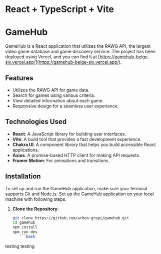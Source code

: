 # React + TypeScript + Vite

# GameHub

GameHub is a React application that utilizes the RAWG API, the largest video game database and game discovery service. The project has been deployed using Vercel, and you can find it at [https://gamehub-beige-six.vercel.app/](https://gamehub-beige-six.vercel.app/).


## Features

- Utilizes the RAWG API for game data.
- Search for games using various criteria.
- View detailed information about each game.
- Responsive design for a seamless user experience.

## Technologies Used

- **React**: A JavaScript library for building user interfaces.
- **Vite**: A build tool that provides a fast development experience.
- **Chakra UI**: A component library that helps you build accessible React applications.
- **Axios**: A promise-based HTTP client for making API requests.
- **Framer Motion**: For animations and transitions.

## Installation

To set up and run the GameHub application, make sure your terminal supports Git and Node.js. 
Set up the GameHub application on your local machine with following steps.

1. **Clone the Repository**:

   ```bash
   git clone https://github.com/arben-grepi/gamehub.git
   cd gamehub
   npm install
   npm run dev
      ```bash

testing testing 

